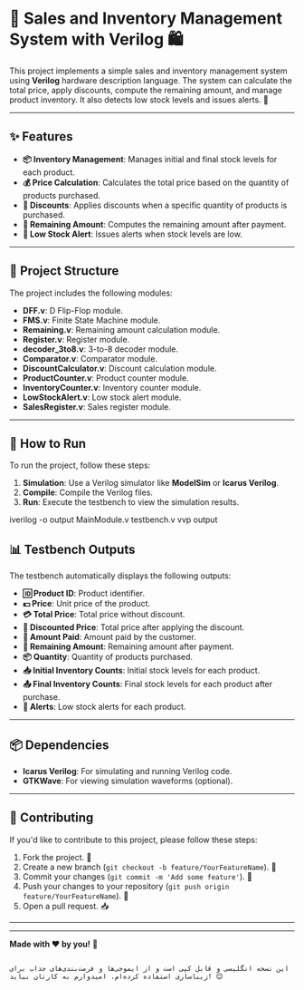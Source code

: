 
# 🛒 Sales and Inventory Management System with Verilog 🛍️

This project implements a simple sales and inventory management system using **Verilog** hardware description language. The system can calculate the total price, apply discounts, compute the remaining amount, and manage product inventory. It also detects low stock levels and issues alerts. 🚨

---

## ✨ Features

- **📦 Inventory Management**: Manages initial and final stock levels for each product.
- **💰 Price Calculation**: Calculates the total price based on the quantity of products purchased.
- **🎁 Discounts**: Applies discounts when a specific quantity of products is purchased.
- **💸 Remaining Amount**: Computes the remaining amount after payment.
- **🚨 Low Stock Alert**: Issues alerts when stock levels are low.

---

## 🧩 Project Structure

The project includes the following modules:

- **DFF.v**: D Flip-Flop module.
- **FMS.v**: Finite State Machine module.
- **Remaining.v**: Remaining amount calculation module.
- **Register.v**: Register module.
- **decoder_3to8.v**: 3-to-8 decoder module.
- **Comparator.v**: Comparator module.
- **DiscountCalculator.v**: Discount calculation module.
- **ProductCounter.v**: Product counter module.
- **InventoryCounter.v**: Inventory counter module.
- **LowStockAlert.v**: Low stock alert module.
- **SalesRegister.v**: Sales register module.

---

## 🚀 How to Run

To run the project, follow these steps:

1. **Simulation**: Use a Verilog simulator like **ModelSim** or **Icarus Verilog**.
2. **Compile**: Compile the Verilog files.
3. **Run**: Execute the testbench to view the simulation results.

iverilog -o output MainModule.v testbench.v
vvp output

## 📊 Testbench Outputs

The testbench automatically displays the following outputs:

- **🆔 Product ID**: Product identifier.
- **💵 Price**: Unit price of the product.
- **💳 Total Price**: Total price without discount.
- **🎉 Discounted Price**: Total price after applying the discount.
- **💸 Amount Paid**: Amount paid by the customer.
- **🔄 Remaining Amount**: Remaining amount after payment.
- **📦 Quantity**: Quantity of products purchased.
- **📥 Initial Inventory Counts**: Initial stock levels for each product.
- **📤 Final Inventory Counts**: Final stock levels for each product after purchase.
- **🚨 Alerts**: Low stock alerts for each product.

---

## 📦 Dependencies

- **Icarus Verilog**: For simulating and running Verilog code.
- **GTKWave**: For viewing simulation waveforms (optional).

---

## 🤝 Contributing

If you'd like to contribute to this project, please follow these steps:

1. Fork the project. 🍴
2. Create a new branch (`git checkout -b feature/YourFeatureName`). 🌿
3. Commit your changes (`git commit -m 'Add some feature'`). 💾
4. Push your changes to your repository (`git push origin feature/YourFeatureName`). 🚀
5. Open a pull request. 📥

---



---

**Made with ❤️ by you!** 🚀
```

این نسخه انگلیسی و قابل کپی است و از ایموجی‌ها و فرمت‌بندی‌های جذاب برای زیباسازی استفاده کرده‌ام. امیدوارم به کارتان بیاید! 😊
